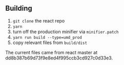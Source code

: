 ## Building

1. `git clone` the react repo
2. `yarn`
3. turn off the production minifier via `minifier.patch`
4. `yarn run build --type=umd_prod`
5. copy relevant files from `build/dist`

The current files came from react master at
dd8b387b69d73f9e8ed4f995ccb3cd927c0d33e3.
